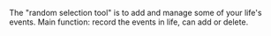 The "random selection tool" is to add and manage some of your life's events.
Main function: record the events in life, can add or delete.
